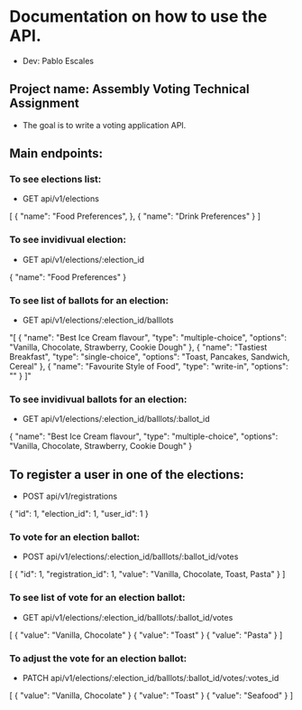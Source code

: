 # Documentation on how to use the API.
* Dev: Pablo Escales


## Project name: Assembly Voting Technical Assignment
* The goal is to write a voting application API.

## Main endpoints:

### To see elections list:
* GET api/v1/elections

[
  {
    "name": "Food Preferences",
  },
  {
    "name": "Drink Preferences"
  }
]

### To see invidivual election:
* GET api/v1/elections/:election_id

{
  "name": "Food Preferences"
}

### To see list of ballots for an election:
* GET api/v1/elections/:election_id/balllots

"[
  {
    "name": "Best Ice Cream flavour",
    "type": "multiple-choice",
    "options":
      "Vanilla,
      Chocolate,
      Strawberry,
      Cookie Dough"
  },
  {
    "name": "Tastiest Breakfast",
    "type": "single-choice",
    "options":
      "Toast,
      Pancakes,
      Sandwich,
      Cereal"
  },
  {
    "name": "Favourite Style of Food",
    "type": "write-in",
    "options": ""
  }
]"

### To see invidivual ballots for an election:
* GET api/v1/elections/:election_id/balllots/:ballot_id

{
  "name": "Best Ice Cream flavour",
  "type": "multiple-choice",
  "options":
    "Vanilla,
    Chocolate,
    Strawberry,
    Cookie Dough"
}

## To register a user in one of the elections:
* POST api/v1/registrations

{
  "id": 1,
  "election_id": 1,
  "user_id": 1
}

### To vote for an election ballot:
* POST api/v1/elections/:election_id/balllots/:ballot_id/votes

[
  {
    "id": 1,
    "registration_id": 1,
    "value": "Vanilla, Chocolate, Toast, Pasta"
  }
]

### To see list of vote for an election ballot:
* GET api/v1/elections/:election_id/balllots/:ballot_id/votes

[
  {
    "value": "Vanilla, Chocolate"
  }
  {
    "value": "Toast"
  }
  {
    "value": "Pasta"
  }
]

### To adjust the vote for an election ballot:
* PATCH api/v1/elections/:election_id/balllots/:ballot_id/votes/:votes_id

[
  {
    "value": "Vanilla, Chocolate"
  }
  {
    "value": "Toast"
  }
  {
    "value": "Seafood"
  }
]
